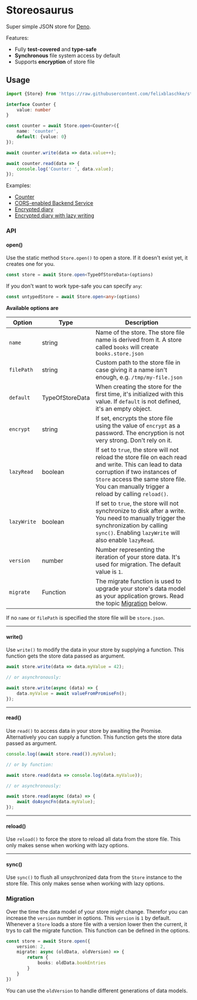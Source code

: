 # Storeosaurus

Super simple JSON store for [Deno](https://deno.land).

Features:

- Fully **test-covered** and **type-safe**
- **Synchronous** file system access by default
- Supports **encryption** of store file

## Usage

```ts
import {Store} from 'https://raw.githubusercontent.com/felixblaschke/storeosaurus/master/mod.ts';

interface Counter {
    value: number
}

const counter = await Store.open<Counter>({
    name: 'counter',
    default: {value: 0}
});

await counter.write(data => data.value++);

await counter.read(data => {
    console.log('Counter: ', data.value);
});
```

Examples:

- [Counter](examples/counter.ts)
- [CORS-enabled Backend Service](examples/backend.ts)
- [Encrypted diary](examples/encryption.ts)
- [Encrypted diary with lazy writing](examples/lazy.ts)

### API

#### open()

Use the static method `Store.open()` to open a store. If it doesn't exist yet, it creates one for you.

```ts
const store = await Store.open<TypeOfStoreData>(options)
```

If you don't want to work type-safe you can specify `any`:

```ts
const untypedStore = await Store.open<any>(options)
```

**Available options are**

| Option | Type | Description |
| - | - | - |
| `name` | string | Name of the store. The store file name is derived from it. A store called `books` will create `books.store.json` |
| `filePath` | string | Custom path to the store file in case giving it a name isn't enough, e.g. `/tmp/my-file.json` |
| `default` | TypeOfStoreData | When creating the store for the first time, it's initialized with this value. If `default` is not defined, it's an empty object.
| `encrypt` | string | If set, encrypts the store file using the value of `encrypt` as a password. The encryption is not very strong. Don't rely on it. |
| `lazyRead` | boolean | If set to `true`, the store will not reload the store file on each read and write. This can lead to data corruption if two instances of `Store` access the same store file. You can manually trigger a reload by calling `reload()`. |
| `lazyWrite` | boolean | If set to `true`, the store will not synchronize to disk after a write. You need to manually trigger the synchronization by calling `sync()`. Enabling `lazyWrite` will also enable `lazyRead`. |
| `version` | number | Number representing the iteration of your store data. It's used for migration. The default value is `1`.|
| `migrate` | Function | The migrate function is used to upgrade your store's data model as your application grows. Read the topic [Migration](#migration) below. |

If no `name` or `filePath` is specified the store file will be `store.json`.

---

#### write()

Use `write()` to modify the data in your store by supplying a function. This function gets the store data passed as argument.

```ts
await store.write(data => data.myValue = 42);

// or asynchronously:

await store.write(async (data) => {
    data.myValue = await valueFromPromiseFn();
});
```
---

#### read()

Use `read()` to access data in your store by awaiting the Promise. Alternatively you can supply a function. This function gets the store data passed as argument.

```ts
console.log((await store.read()).myValue);

// or by function:

await store.read(data => console.log(data.myValue));

// or asynchronously:

await store.read(async (data) => {
    await doAsyncFn(data.myValue);
});
```

---

#### reload()

Use `reload()` to force the store to reload all data from the store file. This only makes sense when working with lazy options.

---

#### sync()

Use `sync()` to flush all unsychronized data from the `Store` instance to the store file. This only makes sense when working with lazy options.


### Migration

Over the time the data model of your store might change. Therefor you can increase the `version` number in options. This `version` is `1` by default. Whenever a `Store` loads a store file with a version lower then the current, it trys to call the migrate function. This function can be defined in the options.

```ts
const store = await Store.open({
    version: 2,
    migrate: async (oldData, oldVersion) => {
        return {
            books: oldData.bookEntries
        }
    }
})
```

You can use the `oldVersion` to handle different generations of data models.
